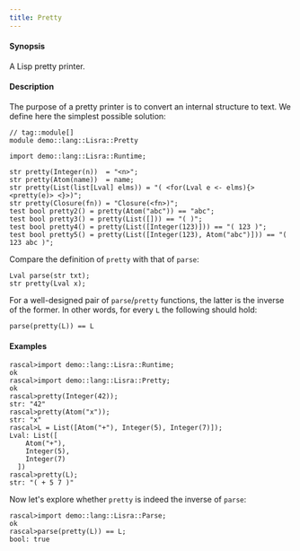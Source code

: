 ```yaml
---
title: Pretty
---
```


#### Synopsis

A Lisp pretty printer.

#### Description

The purpose of a pretty printer is to convert an internal structure to text.
We define here the simplest possible solution:


```rascal
// tag::module[]
module demo::lang::Lisra::Pretty

import demo::lang::Lisra::Runtime;

str pretty(Integer(n))  = "<n>";
str pretty(Atom(name))  = name;
str pretty(List(list[Lval] elms)) = "( <for(Lval e <- elms){><pretty(e)> <}>)";
str pretty(Closure(fn)) = "Closure(<fn>)";
test bool pretty2() = pretty(Atom("abc")) == "abc";
test bool pretty3() = pretty(List([])) == "( )";
test bool pretty4() = pretty(List([Integer(123)])) == "( 123 )";
test bool pretty5() = pretty(List([Integer(123), Atom("abc")])) == "( 123 abc )";

```

                
Compare the definition of `pretty` with that of `parse`:
```rascal
Lval parse(str txt);
str pretty(Lval x);
```

For a well-designed pair of `parse`/`pretty` functions, the latter is the inverse of the former.
In other words, for every `L` the following should hold:
```rascal
parse(pretty(L)) == L
```

#### Examples


```rascal-shell
rascal>import demo::lang::Lisra::Runtime;
ok
rascal>import demo::lang::Lisra::Pretty;
ok
rascal>pretty(Integer(42));
str: "42"
rascal>pretty(Atom("x"));
str: "x"
rascal>L = List([Atom("+"), Integer(5), Integer(7)]);
Lval: List([
    Atom("+"),
    Integer(5),
    Integer(7)
  ])
rascal>pretty(L);
str: "( + 5 7 )"
```
Now let's explore whether `pretty` is indeed the inverse of `parse`:

```rascal-shell
rascal>import demo::lang::Lisra::Parse;
ok
rascal>parse(pretty(L)) == L;
bool: true
```


